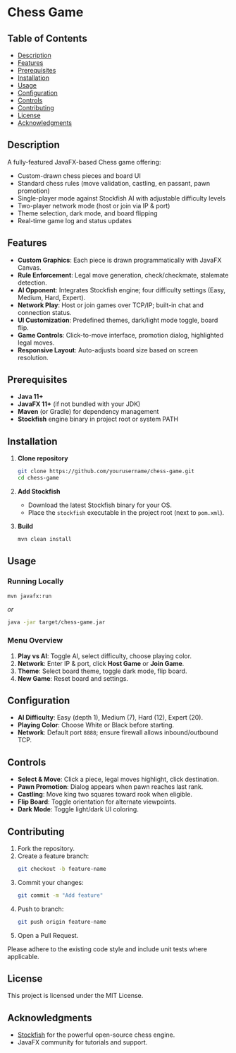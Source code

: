 # Chess Game

## Table of Contents
- [Description](#description)
- [Features](#features)
- [Prerequisites](#prerequisites)
- [Installation](#installation)
- [Usage](#usage)
- [Configuration](#configuration)
- [Controls](#controls)
- [Contributing](#contributing)
- [License](#license)
- [Acknowledgments](#acknowledgments)

## Description
A fully-featured JavaFX-based Chess game offering:
- Custom-drawn chess pieces and board UI
- Standard chess rules (move validation, castling, en passant, pawn promotion)
- Single-player mode against Stockfish AI with adjustable difficulty levels
- Two-player network mode (host or join via IP & port)
- Theme selection, dark mode, and board flipping
- Real-time game log and status updates

## Features
- **Custom Graphics**: Each piece is drawn programmatically with JavaFX Canvas.
- **Rule Enforcement**: Legal move generation, check/checkmate, stalemate detection.
- **AI Opponent**: Integrates Stockfish engine; four difficulty settings (Easy, Medium, Hard, Expert).
- **Network Play**: Host or join games over TCP/IP; built-in chat and connection status.
- **UI Customization**: Predefined themes, dark/light mode toggle, board flip.
- **Game Controls**: Click-to-move interface, promotion dialog, highlighted legal moves.
- **Responsive Layout**: Auto-adjusts board size based on screen resolution.

## Prerequisites
- **Java 11+**
- **JavaFX 11+** (if not bundled with your JDK)
- **Maven** (or Gradle) for dependency management
- **Stockfish** engine binary in project root or system PATH

## Installation
1. **Clone repository**

    ```bash
    git clone https://github.com/yourusername/chess-game.git
    cd chess-game
    ```

2. **Add Stockfish**

    - Download the latest Stockfish binary for your OS.
    - Place the `stockfish` executable in the project root (next to `pom.xml`).

3. **Build**

    ```bash
    mvn clean install
    ```

## Usage
### Running Locally

```bash
mvn javafx:run
```
_or_

```bash
java -jar target/chess-game.jar
```

### Menu Overview
1. **Play vs AI**: Toggle AI, select difficulty, choose playing color.  
2. **Network**: Enter IP & port, click **Host Game** or **Join Game**.  
3. **Theme**: Select board theme, toggle dark mode, flip board.  
4. **New Game**: Reset board and settings.  

## Configuration
- **AI Difficulty**: Easy (depth 1), Medium (7), Hard (12), Expert (20).  
- **Playing Color**: Choose White or Black before starting.  
- **Network**: Default port `8888`; ensure firewall allows inbound/outbound TCP.

## Controls
- **Select & Move**: Click a piece, legal moves highlight, click destination.  
- **Pawn Promotion**: Dialog appears when pawn reaches last rank.  
- **Castling**: Move king two squares toward rook when eligible.  
- **Flip Board**: Toggle orientation for alternate viewpoints.  
- **Dark Mode**: Toggle light/dark UI coloring.

## Contributing
1. Fork the repository.  
2. Create a feature branch:  
    ```bash
    git checkout -b feature-name
    ```  
3. Commit your changes:  
    ```bash
    git commit -m "Add feature"
    ```  
4. Push to branch:  
    ```bash
    git push origin feature-name
    ```  
5. Open a Pull Request.

Please adhere to the existing code style and include unit tests where applicable.

## License
This project is licensed under the MIT License.

## Acknowledgments
- [Stockfish](https://stockfishchess.org/) for the powerful open-source chess engine.  
- JavaFX community for tutorials and support.
